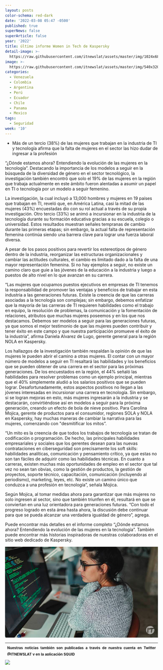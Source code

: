 ```yaml
---
layout: posts
color-schema: red-dark
date: '2022-03-08 05:47 -0500'
published: true
superNews: false
superArticle: false
year: '2022'
title: último informe Women in Tech de Kaspersky
detail-image: >-
  https://raw.githubusercontent.com/itnewslat/assets/master/img/1024x680/mujer-codigo-g.jpg
image: >-
  https://raw.githubusercontent.com/itnewslat/assets/master/img/540x320/mujer-codigo-p.jpg
categories:
  - Venezuela
  - Colombia
  - Argentina
  - Perú
  - Ecuador
  - Chile
  - Panama
  - Mexico
tags:
  - Seguridad
week: '10'
---
```

- Más de un tercio (38%) de las mujeres que trabajan en la industria de TI y tecnología afirma que la falta de mujeres en el sector las hizo dudar de ingresar a la profesión

“¿Dónde estamos ahora? Entendiendo la evolución de las mujeres en la tecnología”. Destacando la importancia de los modelos a seguir en la búsqueda de la diversidad de género en el sector tecnológico, la investigación también encontró que solo el 19% de las mujeres en la región que trabaja actualmente en este ámbito fueron alentadas a asumir un papel en TI o tecnología por un modelo a seguir femenino.

La investigación, la cual incluyó a 13,000 hombres y mujeres en 19 países que trabajan en TI, reveló que, en América Latina, casi la mitad de las mujeres (43%) encuestadas dio con su rol actual a través de su propia investigación. Otro tercio (33%) se animó a incursionar en la industria de la tecnología durante su formación educativa gracias a su escuela, colegio o universidad. Estos resultados muestran señales tempranas de cambio durante las primeras etapas; sin embargo, la actual falta de representación femenina continúa siendo una barrera clave para lograr una fuerza laboral diversa.

A pesar de los pasos positivos para revertir los estereotipos de género dentro de la industria, reorganizar las estructuras organizacionales y cambiar las actitudes culturales, el cambio es limitado dado a la falta de una mayor representación femenina. Si no hay ejemplos a seguir, no existe un camino claro que guie a las jóvenes de la educación a la industria y luego a puestos de alto nivel en lo que avanzan en su carrera.

“Las mujeres que ocupamos puestos ejecutivos en empresas de TI tenemos la responsabilidad de promover las ventajas y beneficios de trabajar en esta industria a las generaciones futuras. Existe la creencia de que las carreras asociadas a la tecnología son complejas; sin embargo, debemos enfatizar que la mayoría de las carreras de TI requieren habilidades como el trabajo en equipo, la resolución de problemas, la comunicación y la fomentación de relaciones, atributos que muchas mujeres poseemos y en los que nos destacamos. Debemos ser modelos a seguir para las generaciones futuras, ya que somos el mejor testimonio de que las mujeres pueden contribuir y tener éxito en este campo y que nuestra participación promueve el éxito de la industria”, afirma Daniela Alvarez de Lugo, gerente general para la región NOLA en Kaspersky.

Los hallazgos de la investigación también respaldan la opinión de que las mujeres le pueden abrir el camino a otras mujeres. El contar con un mayor número de modelos a seguir en TI resaltará las habilidades y los beneficios que se pueden obtener de una carrera en el sector para las próximas generaciones. De los encuestados en la región, el 44% señaló las habilidades para resolver problemas como un ejemplo principal, mientras que el 40% simplemente aludió a los salarios positivos que se pueden lograr. Desafortunadamente, estos aspectos positivos no llegan a las jóvenes interesadas en incursionar una carrera en tecnología. Sin embargo, si se logran mejoras en esto, más mujeres ingresarán a la industria y se destacarán, convirtiéndose así en modelos a seguir para la próxima generación, creando un efecto de bola de nieve positivo.
Para Carolina Mojica, gerente de productos para el consumidor, regiones SOLA y NOLA en Kaspersky, hay muchas maneras de cambiar la narrativa para las mujeres, comenzando con "desmitificar los mitos”.

“Un mito es la creencia de que todos los trabajos de tecnología se tratan de codificación o programación. De hecho, las principales habilidades empresariales y sociales que los gerentes desean para las nuevas contrataciones en ciberseguridad son precisamente los soft skills:  habilidades analíticas, comunicación y pensamiento crítico, ya que estas no son tan fáciles de adquirir como las habilidades técnicas. En cuanto a carreras, existen muchas más oportunidades de empleo en el sector que tal vez no sean tan obvias, como la gestión de productos, la gestión de proyectos, soporte técnico, capacitación, comunicación (incluyendo al periodismo), marketing, leyes, etc. No existe un camino único que conduzca a una profesión en tecnología”, señala Mojica.

Según Mojica, al tomar medidas ahora para garantizar que más mujeres no solo ingresen al sector, sino que también triunfen en él, resultará en que se conviertan en una luz orientadora para generaciones futuras. “Con todo el progreso logrado en esta área hasta ahora, la discusión debe continuar para que se pueda alcanzar una verdadera igualdad de género”, agrega.

Puede encontrar más detalles en el informe completo “¿Dónde estamos ahora? Entendiendo la evolución de las mujeres en la tecnología”.
También puede encontrar más historias inspiradoras de nuestras colaboradoras en el sitio web dedicado de Kaspersky.

![](https://raw.githubusercontent.com/itnewslat/assets/master/img/540x320/mujer-codigo-p.jpg)

<table style="height: 42px;" width="569">
<tbody>
<tr>
<td style="text-align: justify;"><sub><strong>Nuestras noticias también son publicadas a través de nuestra cuenta en Twitter <a href="https://twitter.com/itnewslat?lang=es">@ITNEWSLAT</a> y en la aplicación <a href="https://squidapp.co/en/">SQUID</a></strong></sub></td>
</tr>
</tbody>
</table>

<img src="https://tracker.metricool.com/c3po.jpg?hash=56f88a41e39ab42c063cc51676587a04"/>